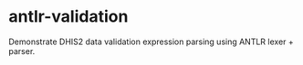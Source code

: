 # antlr-validation
Demonstrate DHIS2 data validation expression parsing using ANTLR lexer + parser.
